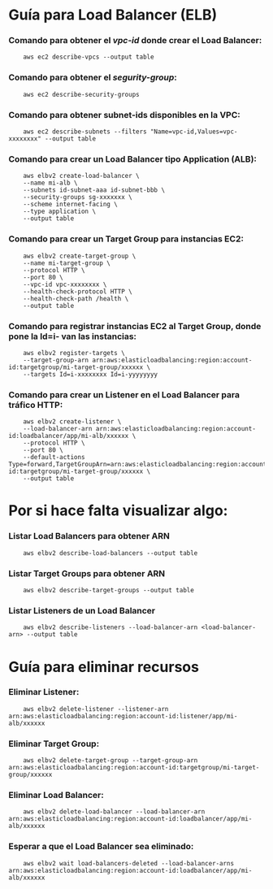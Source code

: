 # Guía para Load Balancer (ELB)

### Comando para obtener el *vpc-id* donde crear el Load Balancer:
```aws
    aws ec2 describe-vpcs --output table
```
### Comando para obtener el *segurity-group*:
```aws
    aws ec2 describe-security-groups
```
### Comando para obtener subnet-ids disponibles en la VPC:
```aws
    aws ec2 describe-subnets --filters "Name=vpc-id,Values=vpc-xxxxxxxx" --output table
```
### Comando para crear un Load Balancer tipo Application (ALB):
```aws
    aws elbv2 create-load-balancer \
    --name mi-alb \
    --subnets id-subnet-aaa id-subnet-bbb \
    --security-groups sg-xxxxxxx \
    --scheme internet-facing \
    --type application \
    --output table
```
### Comando para crear un Target Group para instancias EC2:
```aws
    aws elbv2 create-target-group \
    --name mi-target-group \
    --protocol HTTP \
    --port 80 \
    --vpc-id vpc-xxxxxxxx \
    --health-check-protocol HTTP \
    --health-check-path /health \
    --output table
```
### Comando para registrar instancias EC2 al Target Group, donde pone la Id=i- van las instancias:
```aws
    aws elbv2 register-targets \
    --target-group-arn arn:aws:elasticloadbalancing:region:account-id:targetgroup/mi-target-group/xxxxxx \
    --targets Id=i-xxxxxxxx Id=i-yyyyyyyy 
```
### Comando para crear un Listener en el Load Balancer para tráfico HTTP:
```aws
    aws elbv2 create-listener \
    --load-balancer-arn arn:aws:elasticloadbalancing:region:account-id:loadbalancer/app/mi-alb/xxxxxx \
    --protocol HTTP \
    --port 80 \
    --default-actions Type=forward,TargetGroupArn=arn:aws:elasticloadbalancing:region:account-id:targetgroup/mi-target-group/xxxxxx \
    --output table
```
# Por si hace falta visualizar algo:

### Listar Load Balancers para obtener ARN
```aws
    aws elbv2 describe-load-balancers --output table
```
### Listar Target Groups para obtener ARN
```aws
    aws elbv2 describe-target-groups --output table
```
### Listar Listeners de un Load Balancer
```aws
    aws elbv2 describe-listeners --load-balancer-arn <load-balancer-arn> --output table
```

# Guía para eliminar recursos

### Eliminar Listener:
```aws
    aws elbv2 delete-listener --listener-arn arn:aws:elasticloadbalancing:region:account-id:listener/app/mi-alb/xxxxxx
```
### Eliminar Target Group:
```aws
    aws elbv2 delete-target-group --target-group-arn arn:aws:elasticloadbalancing:region:account-id:targetgroup/mi-target-group/xxxxxx
```
### Eliminar Load Balancer:
```aws
    aws elbv2 delete-load-balancer --load-balancer-arn arn:aws:elasticloadbalancing:region:account-id:loadbalancer/app/mi-alb/xxxxxx
```
### Esperar a que el Load Balancer sea eliminado:
```aws
    aws elbv2 wait load-balancers-deleted --load-balancer-arns arn:aws:elasticloadbalancing:region:account-id:loadbalancer/app/mi-alb/xxxxxx
```